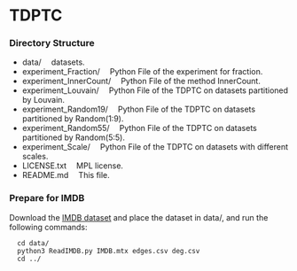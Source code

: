 # TDPTC

### Directory Structure
- data/			&emsp;datasets.
- experiment_Fraction/		&emsp;Python File of the experiment for fraction.
- experiment_InnerCount/		&emsp;Python File of the method InnerCount. 
- experiment_Louvain/	  &emsp;Python File of the TDPTC on datasets partitioned by Louvain.
- experiment_Random19/		&emsp;Python File of the TDPTC on datasets partitioned by Random(1:9).
- experiment_Random55/		&emsp;Python File of the TDPTC on datasets partitioned by Random(5:5).
- experiment_Scale/	  &emsp;Python File of the TDPTC on datasets with different scales.
- LICENSE.txt		&emsp;MPL license.
- README.md		&emsp;This file.

### Prepare for IMDB
Download the [IMDB dataset](https://www.cise.ufl.edu/research/sparse/matrices/Pajek/IMDB.html) and place the dataset in data/, and run the following commands:
```
  cd data/
  python3 ReadIMDB.py IMDB.mtx edges.csv deg.csv
  cd ../
```
